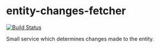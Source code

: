 entity-changes-fetcher 
======================
[![Build Status](https://travis-ci.org/KamilKopaczyk/entity-changes-fetcher.svg?branch=master)](https://travis-ci.org/KamilKopaczyk/entity-changes-fetcher)

Small service which determines changes made to the entity.